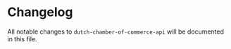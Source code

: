 # Changelog

All notable changes to `dutch-chamber-of-commerce-api` will be documented in this file.
